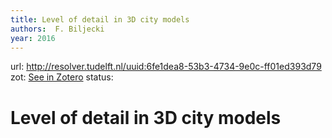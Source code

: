 ```yaml
---
title: Level of detail in 3D city models
authors:  F. Biljecki
year: 2016
---
```

url:  http://resolver.tudelft.nl/uuid:6fe1dea8-53b3-4734-9e0c-ff01ed393d79
zot: [See in Zotero](zotero://select/items/@f.biljeckiLevelDetail3D2017)
status:
# Level of detail in 3D city models




